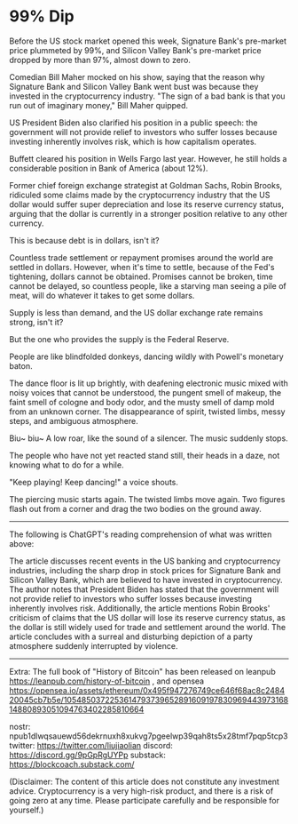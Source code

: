 # 99% Dip

Before the US stock market opened this week, Signature Bank's pre-market price plummeted by 99%, and Silicon Valley Bank's pre-market price dropped by more than 97%, almost down to zero.

Comedian Bill Maher mocked on his show, saying that the reason why Signature Bank and Silicon Valley Bank went bust was because they invested in the cryptocurrency industry. "The sign of a bad bank is that you run out of imaginary money," Bill Maher quipped.

US President Biden also clarified his position in a public speech: the government will not provide relief to investors who suffer losses because investing inherently involves risk, which is how capitalism operates.

Buffett cleared his position in Wells Fargo last year. However, he still holds a considerable position in Bank of America (about 12%).

Former chief foreign exchange strategist at Goldman Sachs, Robin Brooks, ridiculed some claims made by the cryptocurrency industry that the US dollar would suffer super depreciation and lose its reserve currency status, arguing that the dollar is currently in a stronger position relative to any other currency.

This is because debt is in dollars, isn't it?

Countless trade settlement or repayment promises around the world are settled in dollars. However, when it's time to settle, because of the Fed's tightening, dollars cannot be obtained. Promises cannot be broken, time cannot be delayed, so countless people, like a starving man seeing a pile of meat, will do whatever it takes to get some dollars.

Supply is less than demand, and the US dollar exchange rate remains strong, isn't it?

But the one who provides the supply is the Federal Reserve.

People are like blindfolded donkeys, dancing wildly with Powell's monetary baton.

The dance floor is lit up brightly, with deafening electronic music mixed with noisy voices that cannot be understood, the pungent smell of makeup, the faint smell of cologne and body odor, and the musty smell of damp mold from an unknown corner. The disappearance of spirit, twisted limbs, messy steps, and ambiguous atmosphere.

Biu~ biu~ A low roar, like the sound of a silencer. The music suddenly stops.

The people who have not yet reacted stand still, their heads in a daze, not knowing what to do for a while.

"Keep playing! Keep dancing!" a voice shouts.

The piercing music starts again. The twisted limbs move again. Two figures flash out from a corner and drag the two bodies on the ground away.

* * *

The following is ChatGPT's reading comprehension of what was written above:

The article discusses recent events in the US banking and cryptocurrency industries, including the sharp drop in stock prices for Signature Bank and Silicon Valley Bank, which are believed to have invested in cryptocurrency. The author notes that President Biden has stated that the government will not provide relief to investors who suffer losses because investing inherently involves risk. Additionally, the article mentions Robin Brooks' criticism of claims that the US dollar will lose its reserve currency status, as the dollar is still widely used for trade and settlement around the world. The article concludes with a surreal and disturbing depiction of a party atmosphere suddenly interrupted by violence.

* * *

Extra: The full book of "History of Bitcoin" has been released on leanpub https://leanpub.com/history-of-bitcoin , and opensea https://opensea.io/assets/ethereum/0x495f947276749ce646f68ac8c248420045cb7b5e/105485037225361479373965289160919783096944397316814880893051094763402285810664

nostr: npub1dlwqsauewd56dekrnuxh8xukvg7pgeelwp39qah8ts5x28tmf7pqp5tcp3
twitter: https://twitter.com/liujiaolian
discord: https://discord.gg/9pGpRgUYPp
substack: https://blockcoach.substack.com/

(Disclaimer: The content of this article does not constitute any investment advice. Cryptocurrency is a very high-risk product, and there is a risk of going zero at any time. Please participate carefully and be responsible for yourself.)
